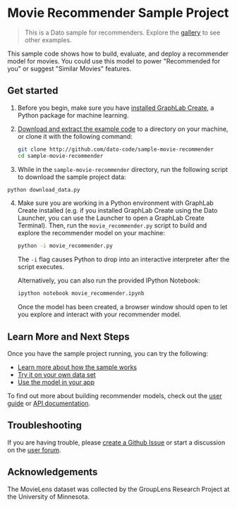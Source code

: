 # Movie Recommender Sample Project

> This is a Dato sample for recommenders. Explore the [gallery](https://dato.com/learn/gallery/) to see other examples.  

This sample code shows how to build, evaluate, and deploy a
recommender model for movies. You could use this model to power
"Recommended for you" or suggest "Similar Movies" features.


## Get started

1. Before you begin, make sure you have [installed GraphLab Create](https://dato.com/download/),
   a Python package for machine learning.

2. [Download and extract the example code](https://github.com/dato-code/sample-movie-recommender/archive/master.zip)
   to a directory on your machine, or clone it with the following command:

   ```bash
   git clone http://github.com/dato-code/sample-movie-recommender
   cd sample-movie-recommender
   ```

3. While in the `sample-movie-recommender` directory, run the following script
   to download the sample project data:

  ```bash
  python download_data.py
  ```

4. Make sure you are working in a Python environment with GraphLab Create installed
   (e.g. if you installed GraphLab Create using the Dato Launcher, you can use the Launcher to open a GraphLab Create Terminal).
   Then, run the `movie_recommender.py` script to build and explore the recommender model on your machine:

   ```bash
   python -i movie_recommender.py
   ```

   The `-i` flag causes Python to drop into an interactive interpreter
   after the script executes.

   Alternatively, you can also run the provided IPython Notebook:

   ```bash
   ipython notebook movie_recommender.ipynb
   ```

   Once the model has been created, a browser window should open
   to let you explore and interact with your recommender model.


## Learn More and Next Steps

Once you have the sample project running, you can try the following:

  - [Learn more about how the sample works](./LEARN_MORE.md#how-it-works)
  - [Try it on your own data set](./LEARN_MORE.md#use-your-own-data)
  - [Use the model in your app](./LEARN_MORE.md#integrate-with-your-app)


To find out more about building recommender models, check out the
[user guide](https://dato.com/learn/userguide/recommender/introduction.html)
or [API documentation](https://dato.com/products/create/docs/graphlab.toolkits.recommender.html).


## Troubleshooting

If you are having trouble, please [create a Github Issue](https://github.com/dato-code/sample-movie-recommender/issues/new)
or start a discussion on the [user forum](http://forum.dato.com/).


## Acknowledgements

The MovieLens dataset was collected by the GroupLens Research Project at the University of Minnesota.
